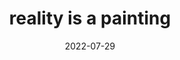 ---
title: "reality is a painting"
date: 2022-07-29
tags:
  - What is Reality
  - fragment
  - painting
---